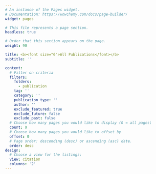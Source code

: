 ```yaml
---
# An instance of the Pages widget.
# Documentation: https://wowchemy.com/docs/page-builder/
widget: pages

# This file represents a page section.
headless: true

# Order that this section appears on the page.
weight: 90

title: <b><font size="6">All Publications</font></b>
subtitle: ''

content:
  # Filter on criteria
  filters:
    folders:
      - publication
    tag: ''
    category: ''
    publication_type: ''
    author: ''
    exclude_featured: true
    exclude_future: false
    exclude_past: false
  # Choose how many pages you would like to display (0 = all pages)
  count: 0
  # Choose how many pages you would like to offset by
  offset: 0
  # Page order: descending (desc) or ascending (asc) date.
  order: desc
design:
  # Choose a view for the listings:
  view: citation
  columns: '2'
---
```

